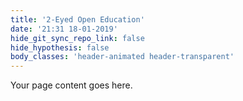 ```yaml
---
title: '2-Eyed Open Education'
date: '21:31 18-01-2019'
hide_git_sync_repo_link: false
hide_hypothesis: false
body_classes: 'header-animated header-transparent'
---
```


Your page content goes here.